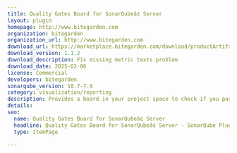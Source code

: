 ```yaml
---
title: Quality Gates Board for SonarQubeâ¢ Server
layout: plugin
homepage: http://www.bitegarden.com
organization: bitegarden
organization_url: http://www.bitegarden.com
download_url: https://marketplace.bitegarden.com/download/productArtifact?productName=bitegarden-sonarqube-quality-gates-board&productVersion=1.1.2&productFileExt=jar&customerEmail=sonarplugins@gmail.com&customerName=sonarqube&customerSurnames=marketplace&customerCompany=bitegarden
download_version: 1.1.2
download_description: Fix missing metric texts problem
download_date: 2025-02-06
license: Commercial
developers: bitegarden
sonarqube_version: 10.7-7.9
category: visualization/reporting
description: Provides a board in your project space to check if you pass or fail a given set of quality gates
details: 
seo:
  name: Quality Gates Board for SonarQubeâ¢ Server
  headline: Quality Gates Board for SonarQubeâ¢ Server - SonarQube Plugin
  type: ItemPage

---
```

